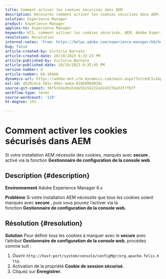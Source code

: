 ```yaml
---
title: Comment activer les cookies sécurisés dans AEM
description: Découvrez comment activer les cookies sécurisés dans AEM.  Activez par l’intermédiaire du gestionnaire de configuration de la console web.
solution: Experience Manager
product: Experience Manager
applies-to: Experience Manager
keywords: KCS, comment activer les cookies sécurisés, AEM, Adobe Experience Manager, 6.x
resolution: Resolution
internal-notes: 'From: https://helpx.adobe.com/experience-manager/kb/how-to-enable-secure-cookies-in-AEM.html'
bug: false
article-created-by: Victoria Barnato
article-created-date: 10/19/2023 6:33:23 PM
article-published-by: Victoria Barnato
article-published-date: 10/19/2023 6:35:45 PM
version-number: 4
article-number: KA-16466
dynamics-url: https://adobe-ent.crm.dynamics.com/main.aspx?forceUCI=1&pagetype=entityrecord&etn=knowledgearticle&id=c8a038fb-ad6e-ee11-8df0-6045bd006793
exl-id: db20c4ce-101c-49ec-aa6a-818b988d939c
source-git-commit: 36f5c63edb1b3de55155222a2e4327be33f7fb7f
workflow-type: tm+mt
source-wordcount: '119'
ht-degree: 15%

---
```


# Comment activer les cookies sécurisés dans AEM


Si votre installation AEM nécessite des cookies, marqués avec <b>secure</b> , activé via la fonction <b>Gestionnaire de configuration de la console web</b>.

## Description {#description}


<b>Environnement</b>
Adobe Experience Manager 6.x

<b>Problème</b>
Si votre installation AEM nécessite que tous les cookies soient marqués avec <b>secure</b> , puis vous pouvez l’activer via la fonction <b>Gestionnaire de configuration de la console web.</b>


## Résolution {#resolution}


<b>Solution</b>
Pour définir tous les cookies à marquer avec le <b>secure</b> avec l’attribut <b>Gestionnaire de configuration de la console web</b>, procédez comme suit :

1. Ouvrir `http://host:port/system/console/configMgr/org.apache.felix.http`.
2. Activation de la propriété <b>Cookie de session sécurisé</b>.
3. Cliquez sur <b>Enregistrer</b>.
